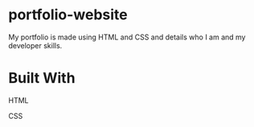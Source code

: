 # portfolio-website

My portfolio is made using HTML and CSS and details who I am and my developer skills. 

# Built With
HTML

CSS
